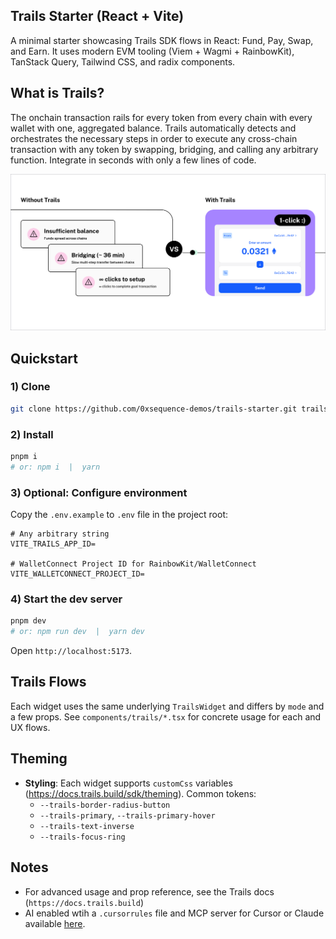 ## Trails Starter (React + Vite)

A minimal starter showcasing Trails SDK flows in React: Fund, Pay, Swap, and Earn. It uses modern EVM tooling (Viem + Wagmi + RainbowKit), TanStack Query, Tailwind CSS, and radix components.

## What is Trails?

The onchain transaction rails for every token from every chain with every wallet with one, aggregated balance. Trails automatically detects and orchestrates the necessary steps in order to execute any cross-chain transaction with any token by swapping, bridging, and calling any arbitrary function. Integrate in seconds with only a few lines of code.

![1-click cross-chain orchestration](public/trailsreadme.jpg)

## Quickstart

### 1) Clone

```bash
git clone https://github.com/0xsequence-demos/trails-starter.git trails-starter && cd trails-starter
```

### 2) Install

```bash
pnpm i
# or: npm i  |  yarn
```

### 3) Optional: Configure environment

Copy the `.env.example` to `.env` file in the project root:

```env
# Any arbitrary string
VITE_TRAILS_APP_ID=

# WalletConnect Project ID for RainbowKit/WalletConnect
VITE_WALLETCONNECT_PROJECT_ID=
```

### 4) Start the dev server

```bash
pnpm dev
# or: npm run dev  |  yarn dev
```

Open `http://localhost:5173`.

## Trails Flows

Each widget uses the same underlying `TrailsWidget` and differs by `mode` and a few props. See `components/trails/*.tsx` for concrete usage for each and UX flows.

## Theming

- **Styling**: Each widget supports `customCss` variables (https://docs.trails.build/sdk/theming). Common tokens:
  - `--trails-border-radius-button`
  - `--trails-primary`, `--trails-primary-hover`
  - `--trails-text-inverse`
  - `--trails-focus-ring`

## Notes

- For advanced usage and prop reference, see the Trails docs (`https://docs.trails.build`)
- AI enabled wtih a `.cursorrules` file and MCP server for Cursor or Claude available [here](https://docs.trails.build/resources/llm-integration).
